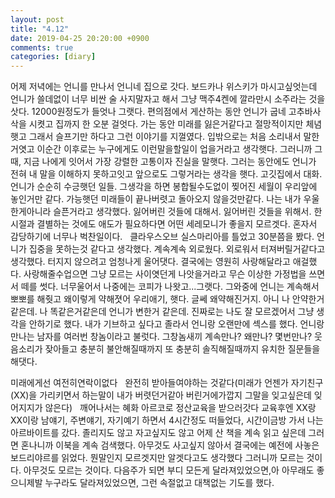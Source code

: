 ```yaml
---
layout: post
title: "4.12"
date: 2019-04-25 20:20:00 +0900
comments: true 
categories: [diary] 
---
```

어제 저녁에는 언니를 만나서 언니네 집으로 갓다. 보드카나 위스키가 마시고싶엇는데 언니가 쓸데없이 너무 비싼 술 사지말자고 해서 그냥 맥주4켄에 깔라만시 소주라는 것을 삿다. 12000원정도가 들엇나 그랫다. 편의점에서 게산하는 동안 언니가 굽네 고추바사삭을 시켯고 집까지 한 오분 걸엇다. 가는 동안 미래를 잃은거같다고 절망적이지만 체념햇고 그래서 슬프기만 하다고 그런 이야기를 지껄였다. 입밖으로는 처음 소리내서 말한거엿고 이순간 이후로는 누구에게도 이런말을할일이 업을거라고 생각햇다. 그러니까 그때, 지금 나에게 잇어서 가장 강렬한 고통이자 진실을 말햇다. 그러는 동안에도 언니가 전혀 내 말을 이해하지 못하고잇고 앞으로도 그렇거라는 생각을 햇다. 고깃집에서 대화. 언니가 순순히 수긍햇던 일들. 그생각을 하면 봉합될수도없이 찢어진 세월이 우리앞에 놓인거만 같다. 가능햇던 미래들이 끝나버렷고 돌아오지 않을것만같다. 나는 내가 우울한게아니라 슬픈거라고 생각했다. 잃어버린 것들에 대해서. 잃어버린 것들을 위해서. 한시절과 결별하는 것에도 애도가 필요하다면 어떤 세레모니가 좋을지 모르겟다. 혼자서 감당하기에 너무나 벅찬일이다.
 
클라우스오브 실스마리아를 틀었고 30분쯤을 봤다. 언니가 집중을 못하는것 같다고 생각했다. 계속계속 외로웠다. 외로워서 터져버릴거같다고 생각했다. 터지지 않으려고 엄청나게 울어댓다. 결국에는 영원히 사랑해달라고 애걸했다. 사랑해줄수업으면 그냥 모르는 사이엿던게 나앗을거라고 무슨 이상한 가정법을 쓰면서 떼를 썻다. 너무울어서 나중에는 코피가 나왓고...그랫다. 그와중에 언니는 계속해서 뽀뽀를 해줫고 왜이렇게 약해졋어 우리애기, 햇다. 글쎄 왜약해진거지. 아니 나 안약한거같은데. 나 똑같은거같은데 언니가 변한거 같은데. 진짜로는 나도 잘 모르겠어서 그냥 생각을 안하기로 했다. 내가 기브하고 싶다고 졸라서 언니랑 오랜만에 섹스를 했다. 언니랑 만나는 남자를 여러번 창놈이라고 불럿다. 그창놈새끼 계속만나? 왜만나? 몇번만나? 웃음소리가 잦아들고 충분히 불안해질때까지 또 충분히 솔직해질때까지 유치한 질문들을 해댓다. 

미래에게선 여전히연락이없다
 
완전히 받아들여야하는 것같다(미래가 언젠가 자기친구(XX)을 가리키면서 하는말이 내가 버렷던거같아 버린거에가깝지 그말을 잊고싶은데 잊어지지가 않은다)
 
깨어나서는 혜화 아르코로 정산교육을 받으러갓다
교육후엔 XX랑 XX이랑 남얘기, 주변얘기, 자기예기 하면서 4시간정도 떠들었다, 시간이금방 가서 나는 아르바이트를 갔다. 졸리지도 않고 자고싶지도 않고 어제 산 책을 계속 읽고 싶은데 그러면 혼나니까 이북을 계속 검색했다. 아무것도 사고싶지 않아서 결국에는 예전에 사놓은 보드리야르를 읽었다. 뭔말인지 모르겟지만 알겟다고도 생각했다 그러니까 모르는 것이다. 아무것도 모르는 것이다. 다음주가 되면 부디 모든게 달라져있었으면,아 아무래도 좋으니제발 누구라도 달라져있었으면, 그런 속절없고 대책없는 기도를 했다. 
